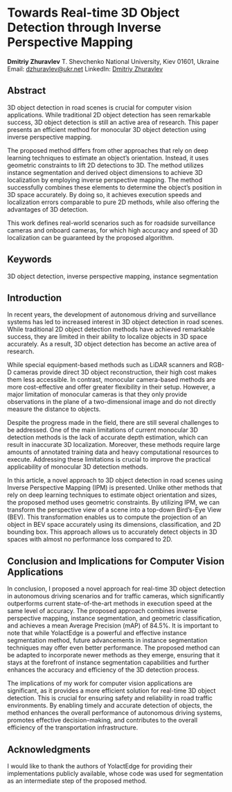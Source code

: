 # Towards Real-time 3D Object Detection through Inverse Perspective Mapping

**Dmitriy Zhuravlev**
T. Shevchenko National University, Kiev 01601, Ukraine
Email: dzhuravlev@ukr.net
LinkedIn: [Dmitriy Zhuravlev](https://www.linkedin.com/in/dmitriy-viktorovich-zhuravlev/)

## Abstract
3D object detection in road scenes is crucial for computer vision applications. While traditional 2D object detection has seen remarkable success, 3D object detection is still an active area of research. This paper presents an efficient method for monocular 3D object detection using inverse perspective mapping.

The proposed method differs from other approaches that rely on deep learning techniques to estimate an object’s orientation. Instead, it uses geometric constraints to lift 2D detections to 3D. The method utilizes instance segmentation and derived object dimensions to achieve 3D localization by employing inverse perspective mapping. The method successfully combines these elements to determine the object’s position in 3D space accurately. By doing so, it achieves execution speeds and localization errors comparable to pure 2D methods, while also offering the advantages of 3D detection.

This work defines real-world scenarios such as for roadside surveillance cameras and onboard cameras, for which high accuracy and speed of 3D localization can be guaranteed by the proposed algorithm.

## Keywords
3D object detection, inverse perspective mapping, instance segmentation

## Introduction
In recent years, the development of autonomous driving and surveillance systems has led to increased interest in 3D object detection in road scenes. While traditional 2D object detection methods have achieved remarkable success, they are limited in their ability to localize objects in 3D space accurately. As a result, 3D object detection has become an active area of research.

While special equipment-based methods such as LiDAR scanners and RGB-D cameras provide direct 3D object reconstruction, their high cost makes them less accessible. In contrast, monocular camera-based methods are more cost-effective and offer greater flexibility in their setup. However, a major limitation of monocular cameras is that they only provide observations in the plane of a two-dimensional image and do not directly measure the distance to objects.

Despite the progress made in the field, there are still several challenges to be addressed. One of the main limitations of current monocular 3D detection methods is the lack of accurate depth estimation, which can result in inaccurate 3D localization. Moreover, these methods require large amounts of annotated training data and heavy computational resources to execute. Addressing these limitations is crucial to improve the practical applicability of monocular 3D detection methods.

In this article, a novel approach to 3D object detection in road scenes using Inverse Perspective Mapping (IPM) is presented. Unlike other methods that rely on deep learning techniques to estimate object orientation and sizes, the proposed method uses geometric constraints. By utilizing IPM, we can transform the perspective view of a scene into a top-down Bird’s-Eye View (BEV). This transformation enables us to compute the projection of an object in BEV space accurately using its dimensions, classification, and 2D bounding box. This approach allows us to accurately detect objects in 3D spaces with almost no performance loss compared to 2D.

## Conclusion and Implications for Computer Vision Applications
In conclusion, I proposed a novel approach for real-time 3D object detection in autonomous driving scenarios and for traffic cameras, which significantly outperforms current state-of-the-art methods in execution speed at the same level of accuracy. The proposed approach combines inverse perspective mapping, instance segmentation, and geometric classification, and achieves a mean Average Precision (mAP) of 84.5%. It is important to note that while YolactEdge is a powerful and effective instance segmentation method, future advancements in instance segmentation techniques may offer even better performance. The proposed method can be adapted to incorporate newer methods as they emerge, ensuring that it stays at the forefront of instance segmentation capabilities and further enhances the accuracy and efficiency of the 3D detection process.

The implications of my work for computer vision applications are significant, as it provides a more efficient solution for real-time 3D object detection. This is crucial for ensuring safety and reliability in road traffic environments. By enabling timely and accurate detection of objects, the method enhances the overall performance of autonomous driving systems, promotes effective decision-making, and contributes to the overall efficiency of the transportation infrastructure.

## Acknowledgments
I would like to thank the authors of YolactEdge for providing their implementations publicly available, whose code was used for segmentation as an intermediate step of the proposed method.
